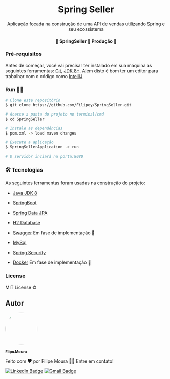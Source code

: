 <h1 align="center"> Spring Seller </h1>


<p align="center">Aplicação focada na construção de uma API de vendas utilizando Spring e seu ecossistema </p>

<h4 align="center"> 
	🚧  SpringSeller 🚀 Produção 🚧
</h4>


### Pré-requisitos

Antes de começar, você vai precisar ter instalado em sua máquina as seguintes ferramentas:
[Git](https://git-scm.com), [JDK 8+](https://www.oracle.com/br/java/technologies/javase/javase8-archive-downloads.html).
Além disto é bom ter um editor para trabalhar com o código como [IntelliJ](https://www.jetbrains.com/pt-br/idea/)

###  Run 🏃‍♂️

```bash
# Clone este repositório
$ git clone https://github.com/Filipey/SpringSeller.git

# Acesse a pasta do projeto no terminal/cmd
$ cd SpringSeller

# Instale as dependências
$ pom.xml -> load maven changes

# Execute a aplicação
$ SpringSellerApplication -> run

# O servidor inciará na porta:8080
```

### 🛠 Tecnologias

As seguintes ferramentas foram usadas na construção do projeto:

- [Java JDK 8](https://www.oracle.com/br/java/technologies/javase/javase8-archive-downloads.html)
- [SpringBoot](https://spring.io/projects/spring-boot)
- [Spring Data JPA](https://spring.io/projects/spring-data-jpa)
- [H2 Database](https://www.h2database.com/html/main.html)


- [Swagger](https://swagger.io) Em fase de implementação 🤯
- [MySql](https://dev.mysql.com/doc/)
- [Spring Security](https://spring.io/projects/spring-security)
- [Docker](https://docs.docker.com) Em fase de implementação 🤯


### License

MIT License ©

## Autor


<a href="https://github.com/Filipey">
 <img style="border-radius: 50%;" src="https://avatars.githubusercontent.com/u/85424389?s=400&u=417925037da99d2637c3714599830ae00c07c99a&v=4" width="100px;" alt=""/>
 <br />

<sub><b> Flipe Moura</b></sub></a>


Feito com ❤️ por Filipe Moura 👋🏽 Entre em contato!

[![Linkedin Badge](https://img.shields.io/badge/-Filipe-blue?style=flat-square&logo=Linkedin&logoColor=white&link=https://www.linkedin.com/in/filipeasm/)](https://www.linkedin.com/in/filipeasm/)
[![Gmail Badge](https://img.shields.io/badge/-filipeasm18@gmail.com-c14438?style=flat-square&logo=Gmail&logoColor=white&link=mailto:filipeasm18@gmail.com)](mailto:filipeasm18@gmail.com)
